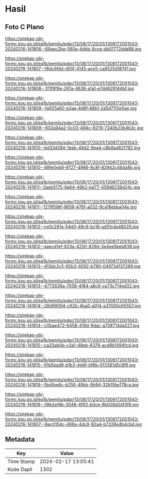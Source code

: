 # Hasil

## Foto C Plano

https://sirekap-obj-formc.kpu.go.id/ea1b/pemilu/pdpr/13/08/17/20/01/1308172001043-20240216-141806--69aec2be-580a-4dbb-8cce-db01772dda98.jpg

https://sirekap-obj-formc.kpu.go.id/ea1b/pemilu/pdpr/13/08/17/20/01/1308172001043-20240216-141807--f8dc6fdd-d55f-4145-ace5-ca8525d18741.jpg

https://sirekap-obj-formc.kpu.go.id/ea1b/pemilu/pdpr/13/08/17/20/01/1308172001043-20240216-141808--311f8f8e-261a-4638-a1a1-e7dd629144bf.jpg

https://sirekap-obj-formc.kpu.go.id/ea1b/pemilu/pdpr/13/08/17/20/01/1308172001043-20240216-141809--fa925a92-e2aa-4d8f-88b1-2a5d7110e5ae.jpg

https://sirekap-obj-formc.kpu.go.id/ea1b/pemilu/pdpr/13/08/17/20/01/1308172001043-20240216-141809--602a94a2-0c03-494c-9278-7240b23b4b3c.jpg

https://sirekap-obj-formc.kpu.go.id/ea1b/pemilu/pdpr/13/08/17/20/01/1308172001043-20240216-141810--bd33d284-1eeb-48d2-9ea4-c8b8ad82f782.jpg

https://sirekap-obj-formc.kpu.go.id/ea1b/pemilu/pdpr/13/08/17/20/01/1308172001043-20240216-141810--88fe0eb9-9727-4986-9c8f-82942c464a8b.jpg

https://sirekap-obj-formc.kpu.go.id/ea1b/pemilu/pdpr/13/08/17/20/01/1308172001043-20240216-141811--2aeb5175-9a64-49b2-bd77-459d6238d24c.jpg

https://sirekap-obj-formc.kpu.go.id/ea1b/pemilu/pdpr/13/08/17/20/01/1308172001043-20240216-141811--1279598f-9659-476f-a032-9ca16ebba04e.jpg

https://sirekap-obj-formc.kpu.go.id/ea1b/pemilu/pdpr/13/08/17/20/01/1308172001043-20240216-141812--ce0c261a-54d3-48c9-bc16-ad51cda48029.jpg

https://sirekap-obj-formc.kpu.go.id/ea1b/pemilu/pdpr/13/08/17/20/01/1308172001043-20240216-141812--aaecd1ef-833a-4250-829d-3e4ee5beb838.jpg

https://sirekap-obj-formc.kpu.go.id/ea1b/pemilu/pdpr/13/08/17/20/01/1308172001043-20240216-141813--413dc2c5-92b3-4092-b780-04973d137289.jpg

https://sirekap-obj-formc.kpu.go.id/ea1b/pemilu/pdpr/13/08/17/20/01/1308172001043-20240216-141813--4772636a-7058-4f84-a8c9-ce73c714ed32.jpg

https://sirekap-obj-formc.kpu.go.id/ea1b/pemilu/pdpr/13/08/17/20/01/1308172001043-20240216-141814--26d99094-c62b-4ba0-a014-a37000c65557.jpg

https://sirekap-obj-formc.kpu.go.id/ea1b/pemilu/pdpr/13/08/17/20/01/1308172001043-20240216-141814--c0bae472-6458-419d-9dac-a708714da027.jpg

https://sirekap-obj-formc.kpu.go.id/ea1b/pemilu/pdpr/13/08/17/20/01/1308172001043-20240216-141815--ca20ab0b-c3a1-48eb-8379-acd6b1494fcd.jpg

https://sirekap-obj-formc.kpu.go.id/ea1b/pemilu/pdpr/13/08/17/20/01/1308172001043-20240216-141815--91b5ead9-b1b3-4d4f-bf6b-013381d5c8f6.jpg

https://sirekap-obj-formc.kpu.go.id/ea1b/pemilu/pdpr/13/08/17/20/01/1308172001043-20240216-141816--5bdfee8c-b256-49bb-9b94-32b15be178ca.jpg

https://sirekap-obj-formc.kpu.go.id/ea1b/pemilu/pdpr/13/08/17/20/01/1308172001043-20240216-141816--38b2ef4b-3048-4f63-b0ce-9b028d24f3f8.jpg

https://sirekap-obj-formc.kpu.go.id/ea1b/pemilu/pdpr/13/08/17/20/01/1308172001043-20240216-141807--8ec0154c-469a-4dc9-82a4-b7328edb4cbd.jpg


## Metadata

| Key        | Value               |
| ---------- | ------------------- |
| Time Stamp | 2024-02-17 13:05:41 |
| Kode Dapil | 1302                |



